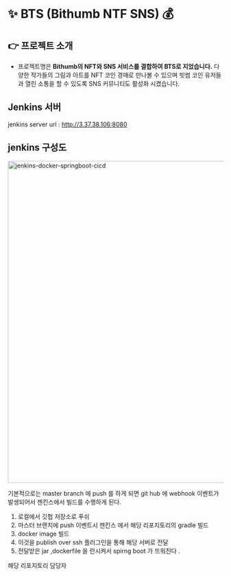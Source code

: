 # ✨ BTS (Bithumb NTF SNS) 💰

## 👉 프로젝트 소개

- 프로젝트명은 **Bithumb의 NFT와 SNS 서비스를 결합하여 BTS로 지었습니다.** 다양한 작가들의 그림과 아트를 NFT 코인 경매로 만나볼 수 있으며 빗썸 코인 유저들과 열린 소통을 할 수 있도록 SNS 커뮤니티도 활성화 시켰습니다.

## Jenkins 서버 

jenkins server url : http://3.37.38.106:8080

## jenkins 구성도 

<img width="750" alt="jenkins-docker-springboot-cicd" src="https://user-images.githubusercontent.com/58027908/135604568-283645a4-7cf9-422e-bf9a-771616890c9e.png">

기본적으로는 master branch 에 push 를 하게 되면 git hub 에 webhook 이벤트가 발생되어서 젠킨스에서 빌드를 수행하게 된다.

1. 로컬에서 깃헙 저장소로 푸쉬
2. 마스터 브랜치에 push 이벤트시 젠킨스 에서 해당 리포지토리의 gradle 빌드
3. docker image 빌드 
4. 이것을 publish over ssh 플러그인을 통해 해당 서버로 전달
5. 전달받은 jar ,dockerfile 을 런시켜서 spirng boot 가 뜨워진다 .

해당 리포지토리 담당자 
